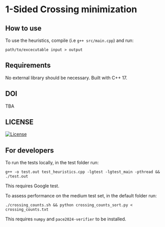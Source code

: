# 1-Sided Crossing minimization
## How to use
To use the heuristics, compile (i.e `g++ src/main.cpp`) and run:
```
path/to/excecutable input > output
```

## Requirements
No external library should be necessary.
Built with C++ 17.

## DOI
TBA

## LICENSE
[![License](http://img.shields.io/:license-mit-blue.svg?style=flat-square)](http://badges.mit-license.org)

## For developers
To run the tests locally, in the test folder run:
```
g++ -o test.out test_heuristics.cpp -lgtest -lgtest_main -pthread && ./test.out
```
This requires Google test.

To assess performance on the medium test set, in the default folder run:
```
./crossing_counts.sh && python crossing_counts_sort.py < crossing_counts.txt
```
This requires `numpy` and `pace2024-verifier` to be installed.
